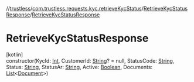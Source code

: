 //[trustless](../../../index.md)/[com.trustless.requests.kyc.retrieveKycStatus](../index.md)/[RetrieveKycStatusResponse](index.md)/[RetrieveKycStatusResponse](-retrieve-kyc-status-response.md)

# RetrieveKycStatusResponse

[kotlin]\
constructor(KycId: [Int](https://kotlinlang.org/api/latest/jvm/stdlib/kotlin/-int/index.html), CustomerId: [String](https://kotlinlang.org/api/latest/jvm/stdlib/kotlin/-string/index.html)? = null, StatusCode: [String](https://kotlinlang.org/api/latest/jvm/stdlib/kotlin/-string/index.html), Status: [String](https://kotlinlang.org/api/latest/jvm/stdlib/kotlin/-string/index.html), StatusAr: [String](https://kotlinlang.org/api/latest/jvm/stdlib/kotlin/-string/index.html), Active: [Boolean](https://kotlinlang.org/api/latest/jvm/stdlib/kotlin/-boolean/index.html), Documents: [List](https://kotlinlang.org/api/latest/jvm/stdlib/kotlin.collections/-list/index.html)&lt;[Document](../-document/index.md)&gt;)
